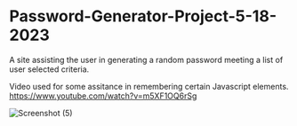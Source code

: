 # Password-Generator-Project-5-18-2023

A site assisting the user in generating a random password meeting a list of user selected criteria.

Video used for some assitance in remembering certain Javascript elements.
https://www.youtube.com/watch?v=m5XF1OQ6rSg

![Screenshot (5)](https://github.com/ACFcoding/Password-Generator-Project-5-18-2023/assets/128546733/ef86426c-263d-44c6-935a-b961823a0e15)
